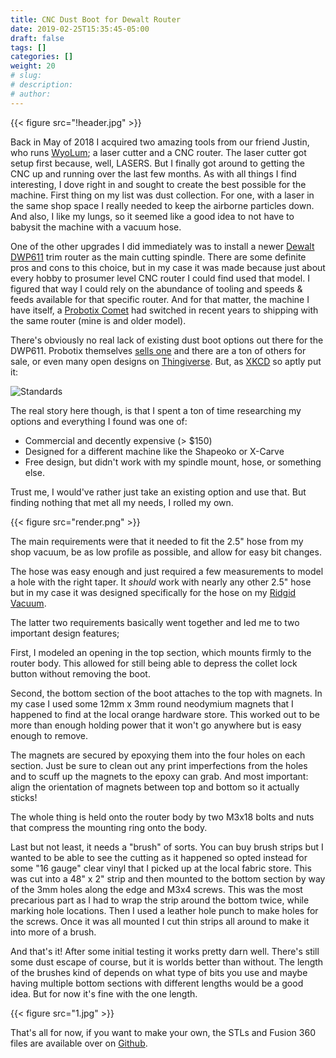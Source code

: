 ```yaml
---
title: CNC Dust Boot for Dewalt Router
date: 2019-02-25T15:35:45-05:00
draft: false
tags: []
categories: []
weight: 20
# slug:
# description:
# author:
---
```


{{< figure src="!header.jpg" >}}

Back in May of 2018 I acquired two amazing tools from our friend Justin, who runs [WyoLum](http://wyolum.com); a laser cutter and a CNC router. The laser cutter got setup first because, well, LASERS. But I finally got around to getting the CNC up and running over the last few months. As with all things I find interesting, I dove right in and sought to create the best possible for the machine. First thing on my list was dust collection. For one, with a laser in the same shop space I really needed to keep the airborne particles down. And also, I like my lungs, so it seemed like a good idea to not have to babysit the machine with a vacuum hose.

One of the other upgrades I did immediately was to install a newer [Dewalt DWP611](https://amzn.to/2XpSZvw) trim router as the main cutting spindle. There are some definite pros and cons to this choice, but in my case it was made because just about every hobby to prosumer level CNC router I could find used that model. I figured that way I could rely on the abundance of tooling and speeds & feeds available for that specific router. And for that matter, the machine I have itself, a [Probotix Comet](https://www.probotix.com/CNC-ROUTERS/CNC-ROUTER-GX2525-COMET) had switched in recent years to shipping with the same router (mine is and older model).

There's obviously no real lack of existing dust boot options out there for the DWP611. Probotix themselves [sells one](https://www.probotix.com/DUST-BOOT) and there are a ton of others for sale, or even many open designs on [Thingiverse](https://www.thingiverse.com/search?q=Dewalt+611+dust&dwh=405c747ad451c0d). But, as [XKCD](https://xkcd.com) so aptly put it:

![Standards](https://imgs.xkcd.com/comics/standards.png)

The real story here though, is that I spent a ton of time researching my options and everything I found was one of:

- Commercial and decently expensive (> $150)
- Designed for a different machine like the Shapeoko or X-Carve
- Free design, but didn't work with my spindle mount, hose, or something else.

Trust me, I would've rather just take an existing option and use that. But finding nothing that met all my needs, I rolled my own.

{{< figure src="render.png" >}}

The main requirements were that it needed to fit the 2.5" hose from my shop vacuum, be as low profile as possible, and allow for easy bit changes.

The hose was easy enough and just required a few measurements to model a hole with the right taper. It *should* work with nearly any other 2.5" hose but in my case it was designed specifically for the hose on my [Ridgid Vacuum](https://amzn.to/2EwEP41).

The latter two requirements basically went together and led me to two important design features;

First, I modeled an opening in the top section, which mounts firmly to the router body. This allowed for still being able to depress the collet lock button without removing the boot.

Second, the bottom section of the boot attaches to the top with magnets. In my case I used some 12mm x 3mm round neodymium magnets that I happened to find at the local orange hardware store. This worked out to be more than enough holding power that it won't go anywhere but is easy enough to remove.

The magnets are secured by epoxying them into the four holes on each section. Just be sure to clean out any print imperfections from the holes and to scuff up the magnets to the epoxy can grab. And most important: align the orientation of magnets between top and bottom so it actually sticks!

The whole thing is held onto the router body by two M3x18 bolts and nuts that compress the mounting ring onto the body.

Last but not least, it needs a "brush" of sorts. You can buy brush strips but I wanted to be able to see the cutting as it happened so opted instead for some "16 gauge" clear vinyl that I picked up at the local fabric store. This was cut into a 48" x 2" strip and then mounted to the bottom section by way of the 3mm holes along the edge and M3x4 screws. This was the most precarious part as I had to wrap the strip around the bottom twice, while marking hole locations. Then I used a leather hole punch to make holes for the screws. Once it was all mounted I cut thin strips all around to make it into more of a brush.

And that's it! After some initial testing it works pretty darn well. There's still some dust escape of course, but it is worlds better than without. The length of the brushes kind of depends on what type of bits you use and maybe having multiple bottom sections with different lengths would be a good idea. But for now it's fine with the one length.

{{< figure src="1.jpg" >}}


That's all for now, if you want to make your own, the STLs and Fusion 360 files are available over on [Github](https://github.com/ManiacalLabs/ProbotixComet/tree/master/DustBoot).
